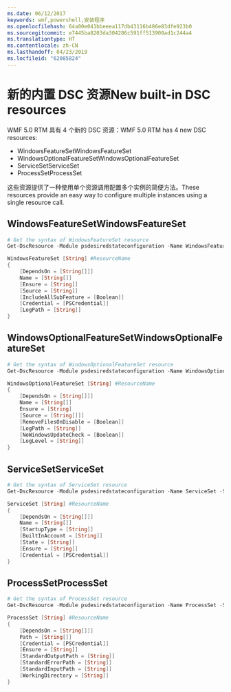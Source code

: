 ```yaml
---
ms.date: 06/12/2017
keywords: wmf,powershell,安装程序
ms.openlocfilehash: 64a00e041bbeeea117db43116b486e83dfe923b0
ms.sourcegitcommit: e7445ba8203da304286c591ff513900ad1c244a4
ms.translationtype: HT
ms.contentlocale: zh-CN
ms.lasthandoff: 04/23/2019
ms.locfileid: "62085824"
---
```

# <a name="new-built-in-dsc-resources"></a><span data-ttu-id="067fd-102">新的内置 DSC 资源</span><span class="sxs-lookup"><span data-stu-id="067fd-102">New built-in DSC resources</span></span>

<span data-ttu-id="067fd-103">WMF 5.0 RTM 具有 4 个新的 DSC 资源：</span><span class="sxs-lookup"><span data-stu-id="067fd-103">WMF 5.0 RTM has 4 new DSC resources:</span></span>
* <span data-ttu-id="067fd-104">WindowsFeatureSet</span><span class="sxs-lookup"><span data-stu-id="067fd-104">WindowsFeatureSet</span></span>
* <span data-ttu-id="067fd-105">WindowsOptionalFeatureSet</span><span class="sxs-lookup"><span data-stu-id="067fd-105">WindowsOptionalFeatureSet</span></span>
* <span data-ttu-id="067fd-106">ServiceSet</span><span class="sxs-lookup"><span data-stu-id="067fd-106">ServiceSet</span></span>
* <span data-ttu-id="067fd-107">ProcessSet</span><span class="sxs-lookup"><span data-stu-id="067fd-107">ProcessSet</span></span>

<span data-ttu-id="067fd-108">这些资源提供了一种使用单个资源调用配置多个实例的简便方法。</span><span class="sxs-lookup"><span data-stu-id="067fd-108">These resources provide an easy way to configure multiple instances using a single resource call.</span></span>

## <a name="windowsfeatureset"></a><span data-ttu-id="067fd-109">WindowsFeatureSet</span><span class="sxs-lookup"><span data-stu-id="067fd-109">WindowsFeatureSet</span></span>

```powershell
# Get the syntax of WindowsFeatureSet resource
Get-DscResource -Module psdesiredstateconfiguration -Name WindowsFeatureSet -Syntax

WindowsFeatureSet [String] #ResourceName
{
    [DependsOn = [String[]]]
    Name = [String[]]
    [Ensure = [String]]
    [Source = [String]]
    [IncludeAllSubFeature = [Boolean]]
    [Credential = [PSCredential]]
    [LogPath = [String]]
}
```

## <a name="windowsoptionalfeatureset"></a><span data-ttu-id="067fd-110">WindowsOptionalFeatureSet</span><span class="sxs-lookup"><span data-stu-id="067fd-110">WindowsOptionalFeatureSet</span></span>

```powershell
# Get the syntax of WindowsOptionalFeatureSet resource
Get-DscResource -Module psdesiredstateconfiguration -Name WindowsOptionalFeatureSet -Syntax

WindowsOptionalFeatureSet [String] #ResourceName
{
    [DependsOn = [String[]]]
    Name = [String[]]
    Ensure = [String]
    [Source = [String[]]]
    [RemoveFilesOnDisable = [Boolean]]
    [LogPath = [String]]
    [NoWindowsUpdateCheck = [Boolean]]
    [LogLevel = [String]]
}
```

## <a name="serviceset"></a><span data-ttu-id="067fd-111">ServiceSet</span><span class="sxs-lookup"><span data-stu-id="067fd-111">ServiceSet</span></span>

```powershell
# Get the syntax of ServiceSet resource
Get-DscResource -Module psdesiredstateconfiguration -Name ServiceSet -Syntax

ServiceSet [String] #ResourceName
{
    [DependsOn = [String[]]]
    Name = [String[]]
    [StartupType = [String]]
    [BuiltInAccount = [String]]
    [State = [String]]
    [Ensure = [String]]
    [Credential = [PSCredential]]
}
```

## <a name="processset"></a><span data-ttu-id="067fd-112">ProcessSet</span><span class="sxs-lookup"><span data-stu-id="067fd-112">ProcessSet</span></span>

```powershell
# Get the syntax of ProcessSet resource
Get-DscResource -Module psdesiredstateconfiguration -Name ProcessSet -Syntax

ProcessSet [String] #ResourceName
{
    [DependsOn = [String[]]]
    Path = [String[]]
    [Credential = [PSCredential]]
    [Ensure = [String]]
    [StandardOutputPath = [String]]
    [StandardErrorPath = [String]]
    [StandardInputPath = [String]]
    [WorkingDirectory = [String]]
}
```
